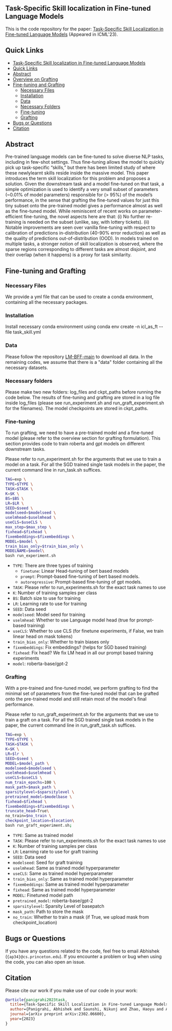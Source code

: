 ## Task-Specific Skill localization in Fine-tuned Language Models

This is the code repository for the paper: [Task-Specific Skill Localization in Fine-tuned Language Models](https://arxiv.org/abs/2302.06600) (Appeared in ICML'23).

## Quick Links

- [Task-Specific Skill localization in Fine-tuned Language Models](#task-specific-skill-localization-in-fine-tuned-language-models)
- [Quick Links](#quick-links)
- [Abstract](#overview)
 - [Overview on Grafting](#overview-on-grafting)
- [Fine-tuning and Grafting](#fine-tuning-and-grafting)
  - [Necessary Files](#necessary-files)
  - [Installation](#installation)
  - [Data](#data)
  - [Necessary Folders](#necessary-folders)
  - [Fine-tuning](#fine-tuning)
  - [Grafting](#grafting)
- [Bugs or Questions](#bugs-or-questions)
- [Citation](#citation)

## Abstract

Pre-trained language models can be fine-tuned to solve diverse NLP tasks, including in few-shot settings. Thus fine-tuning allows the model to quickly pick up task-specific “skills,” but there has been limited study of where these newlylearnt skills reside inside the massive model. This paper introduces the term skill localization for this problem and proposes a solution. Given the downstream task and a model fine-tuned on that task, a simple optimization is used to identify a very small subset of parameters (~0.01% of model parameters) responsible for (> 95%) of the model’s performance, in the sense that grafting
the fine-tuned values for just this tiny subset onto the pre-trained model gives a performance almost
as well as the fine-tuned model. While reminiscent of recent works on parameter-efficient
fine-tuning, the novel aspects here are that: (i) No further re-training is needed on the subset (unlike, say, with lottery tickets). (ii) Notable improvements are seen over vanilla fine-tuning with respect to calibration of predictions in-distribution
(40-90% error reduction) as well as the quality of predictions out-of-distribution (OOD). In models trained on multiple tasks, a stronger notion of skill localization is observed, where the sparse regions corresponding to different tasks are almost disjoint, and their overlap (when it happens) is a proxy for task similarity.



## Fine-tuning and Grafting

### Necessary Files
We provide a yml file that can be used to create a conda environment, containing all the necessary packages.

### Installation
Install necessary conda environment using 
conda env create -n icl_as_ft --file task_skill.yml

### Data
Please follow the repository [LM-BFF-main](https://github.com/princeton-nlp/LM-BFF#prepare-the-data) to download all data. In the remaining codes, we assume that there is a "data" folder containing all the necessary datasets.


### Necessary folders
Please make two new folders: log_files and ckpt_paths before running the code below. The results of fine-tuning and grafting are stored in a log file inside log_files (please see run_experiment.sh and run_graft_experiment.sh for the filenames). The model checkpoints are stored in ckpt_paths.


### Fine-tuning
To run grafting, we need to have a pre-trained model and a fine-tuned model (please refer to the overview section for grafting formulation). This section provides code to train roberta and gpt models on different downstream tasks.

Please refer to run_experiment.sh for the arguments that we use to train a model on a task. For all the SGD trained single task models in the paper, the current command line in run_task.sh suffices.

```bash
TAG=exp \
TYPE=$TYPE \
TASK=$TASK \
K=$K \
BS=$BS \
LR=$LR \
SEED=$seed \
modelseed=$modelseed \
uselmhead=$uselmhead \
useCLS=$useCLS \
max_step=$max_step \
fixhead=$fixhead \
fixembeddings=$fixembeddings \
MODEL=$model \
train_bias_only=$train_bias_only \
MODELNAME=$model\
bash run_experiment.sh   
```


* `TYPE`: There are three types of training
  * `finetune`: Linear Head-tuning of bert based models
  * `prompt`: Prompt-based fine-tuning of bert based models.
  * `autoregressive`: Prompt-based fine-tuning of gpt models.
* `TASK`: Please refer to run_experiments.sh for the exact task names to use
* `K`: Number of training samples per class
* `BS`: Batch size to use for training
* `LR`: Learning rate to use for training 
* `SEED`: Data seed
* `modelseed`: Model seed for training
* `uselmhead`: Whether to use Language model head (true for prompt-based training)
* `useCLS`: Whether to use CLS (for finetune experiments, if False, we train linear head on mask tokens)
* `train_bias_only`: Whether to train biases only
* `fixembeddings`: Fix embeddings? (helps for SGD based training)
* `fixhead`: Fix head? We fix LM head in all our prompt based training experiments
* `model`: roberta-base/gpt-2



### Grafting
With a pre-trained and fine-tuned model, we perform grafting to find the minimal set of parameters from the fine-tuned model that can be grafted onto the pre-trained model and still retain most of the model's final performance. 

Please refer to run_graft_experiment.sh for the arguments that we use to train a graft on a task. For all the SGD trained single task models in the paper, the current command line in run_graft_task.sh suffices.


```bash
TAG=exp \
TYPE=$TYPE \
TASK=$TASK \
K=$K \
LR=$lr \
SEED=$seed \
MODEL=$model_path \
modelseed=$modelseed \
uselmhead=$uselmhead \
useCLS=$useCLS \
num_train_epochs=100 \
mask_path=$mask_path \
sparsitylevel=$sparsitylevel \
pretrained_model=$modelbase \
fixhead=$fixhead \
fixembeddings=$fixembeddings \
truncate_head=True\
no_train=$no_train \
checkpoint_location=$location\
bash run_graft_experiment.sh;
```

* `TYPE`: Same as trained model 
* `TASK`: Please refer to run_experiments.sh for the exact task names to use
* `K`: Number of training samples per class
* `LR`: Learning rate to use for graft training 
* `SEED`: Data seed
* `modelseed`: Seed for graft training
* `uselmhead`: Same as trained model hyperparameter
* `useCLS`: Same as trained model hyperparameter
* `train_bias_only`: Same as trained model hyperparameter
* `fixembeddings`: Same as trained model hyperparameter
* `fixhead`: Same as trained model hyperparameter
* `MODEL`: Finetuned model path
* `pretrained_model`: roberta-base/gpt-2
* `sparsitylevel`: Sparsity Level of basepatch
* `mask_path`: Path to store the mask
* `no_train`: Whether to train a mask (if True, we upload mask from checkpoint_location)


## Bugs or Questions
If you have any questions related to the code, feel free to email Abhishek (`{ap34}@cs.princeton.edu`). If you encounter a problem or bug when using the code, you can also open an issue.


## Citation

Please cite our work if you make use of our code in your work:

```bibtex
@article{panigrahi2023task,
  title={Task-Specific Skill Localization in Fine-tuned Language Models},
  author={Panigrahi, Abhishek and Saunshi, Nikunj and Zhao, Haoyu and Arora, Sanjeev},
  journal={arXiv preprint arXiv:2302.06600},
  year={2023}
}
```
